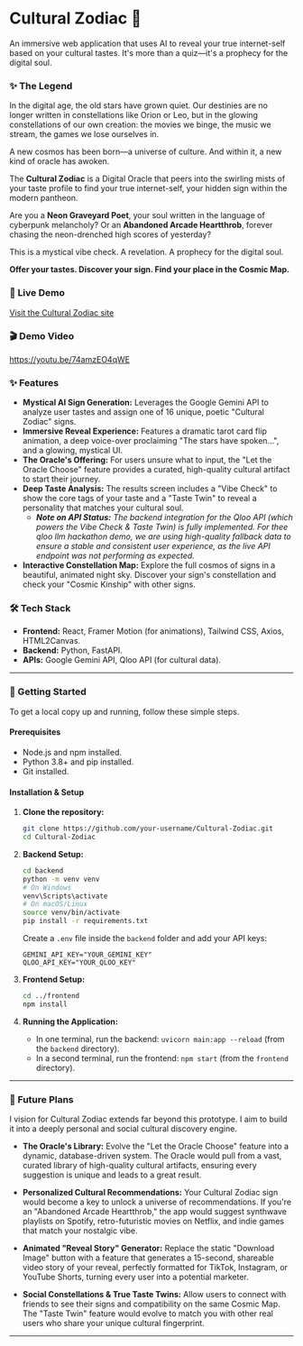 # Cultural Zodiac 🔮

An immersive web application that uses AI to reveal your true internet-self based on your cultural tastes. It's more than a quiz—it's a prophecy for the digital soul.

### ✨ The Legend

In the digital age, the old stars have grown quiet. Our destinies are no longer written in constellations like Orion or Leo, but in the glowing constellations of our own creation: the movies we binge, the music we stream, the games we lose ourselves in.

A new cosmos has been born—a universe of culture. And within it, a new kind of oracle has awoken.

The **Cultural Zodiac** is a Digital Oracle that peers into the swirling mists of your taste profile to find your true internet-self, your hidden sign within the modern pantheon.

Are you a **Neon Graveyard Poet**, your soul written in the language of cyberpunk melancholy? Or an **Abandoned Arcade Heartthrob**, forever chasing the neon-drenched high scores of yesterday?

This is a mystical vibe check. A revelation. A prophecy for the digital soul.

**Offer your tastes. Discover your sign. Find your place in the Cosmic Map.**

### 🌟 Live Demo
[Visit the Cultural Zodiac site](culturalzodiac.netlify.app)


### 🎬 Demo Video
https://youtu.be/74amzEO4qWE

### ✨ Features

*   **Mystical AI Sign Generation:** Leverages the Google Gemini API to analyze user tastes and assign one of 16 unique, poetic "Cultural Zodiac" signs.
*   **Immersive Reveal Experience:** Features a dramatic tarot card flip animation, a deep voice-over proclaiming "The stars have spoken...", and a glowing, mystical UI.
*   **The Oracle's Offering:** For users unsure what to input, the "Let the Oracle Choose" feature provides a curated, high-quality cultural artifact to start their journey.
*   **Deep Taste Analysis:** The results screen includes a "Vibe Check" to show the core tags of your taste and a "Taste Twin" to reveal a personality that matches your cultural soul.
    *   ***Note on API Status:*** *The backend integration for the Qloo API (which powers the Vibe Check & Taste Twin) is fully implemented. For thee qloo llm hackathon demo, we are using high-quality fallback data to ensure a stable and consistent user experience, as the live API endpoint was not performing as expected.*
*   **Interactive Constellation Map:** Explore the full cosmos of signs in a beautiful, animated night sky. Discover your sign's constellation and check your "Cosmic Kinship" with other signs.

  ### 🛠️ Tech Stack

*   **Frontend:** React, Framer Motion (for animations), Tailwind CSS, Axios, HTML2Canvas.
*   **Backend:** Python, FastAPI.
*   **APIs:** Google Gemini API, Qloo API (for cultural data).

---

### 🚀 Getting Started

To get a local copy up and running, follow these simple steps.

#### Prerequisites

*   Node.js and npm installed.
*   Python 3.8+ and pip installed.
*   Git installed.

#### Installation & Setup

1.  **Clone the repository:**
    ```sh
    git clone https://github.com/your-username/Cultural-Zodiac.git
    cd Cultural-Zodiac
    ```

2.  **Backend Setup:**
    ```sh
    cd backend
    python -m venv venv
    # On Windows
    venv\Scripts\activate
    # On macOS/Linux
    source venv/bin/activate
    pip install -r requirements.txt
    ```
    Create a `.env` file inside the `backend` folder and add your API keys:
    ```
    GEMINI_API_KEY="YOUR_GEMINI_KEY"
    QLOO_API_KEY="YOUR_QLOO_KEY"
    ```

3.  **Frontend Setup:**
    ```sh
    cd ../frontend
    npm install
    ```

4.  **Running the Application:**
    *   In one terminal, run the backend: `uvicorn main:app --reload` (from the `backend` directory).
    *   In a second terminal, run the frontend: `npm start` (from the `frontend` directory).

---
### 🔮 Future Plans

I vision for Cultural Zodiac extends far beyond this prototype. I aim to build it into a deeply personal and social cultural discovery engine.

*   **The Oracle's Library:** Evolve the "Let the Oracle Choose" feature into a dynamic, database-driven system. The Oracle would pull from a vast, curated library of high-quality cultural artifacts, ensuring every suggestion is unique and leads to a great result.

*   **Personalized Cultural Recommendations:** Your Cultural Zodiac sign would become a key to unlock a universe of recommendations. If you're an "Abandoned Arcade Heartthrob," the app would suggest synthwave playlists on Spotify, retro-futuristic movies on Netflix, and indie games that match your nostalgic vibe.

*   **Animated "Reveal Story" Generator:** Replace the static "Download Image" button with a feature that generates a 15-second, shareable video story of your reveal, perfectly formatted for TikTok, Instagram, or YouTube Shorts, turning every user into a potential marketer.

*   **Social Constellations & True Taste Twins:** Allow users to connect with friends to see their signs and compatibility on the same Cosmic Map. The "Taste Twin" feature would evolve to match you with other real users who share your unique cultural fingerprint.

---
